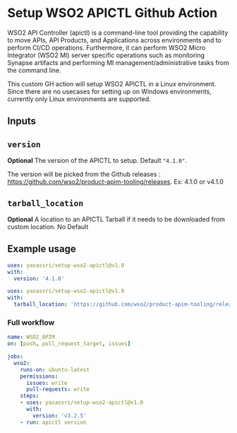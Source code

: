 # Setup WSO2 APICTL Github Action

WSO2 API Controller (apictl) is a command-line tool providing the capability to move APIs, API Products, and Applications across environments and to perform CI/CD operations. Furthermore, it can perform WSO2 Micro Integrator (WSO2 MI) server specific operations such as monitoring Synapse artifacts and performing MI management/administrative tasks from the command line.

This custom GH action will setup WSO2 APICTL in a Linux environment. Since there are no usecases for setting up on Windows environments, currently only Linux environments are supported.

## Inputs

## `version`

**Optional** The version of the APICTL to setup. Default `"4.1.0"`.

The version will be picked from the Github releases : https://github.com/wso2/product-apim-tooling/releases. Ex: 4.1.0 or v4.1.0

## `tarball_location`

**Optional** A location to an APICTL Tarball if it needs to be downloaded from custom location. No Default

## Example usage

```yaml
uses: yasassri/setup-wso2-apictl@v1.0
with:
  version: '4.1.0'
```

```yaml
uses: yasassri/setup-wso2-apictl@v1.0
with:
  tarball_location: 'https://github.com/wso2/product-apim-tooling/releases/download/v4.1.0/apictl-4.1.0-linux-x64.tar.gz'
```

### Full workflow

```yaml
name: WSO2_APIM
on: [push, pull_request_target, issues]

jobs:
  wso2:
    runs-on: ubuntu-latest
    permissions:
      issues: write
      pull-requests: write
    steps:
    - uses: yasassri/setup-wso2-apictl@v1.0
      with:
        version: 'v3.2.5'
    - run: apictl version
```
